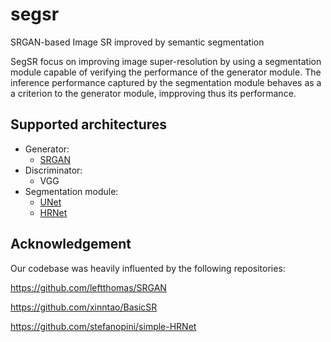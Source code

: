 # segsr
SRGAN-based Image SR improved by semantic segmentation

SegSR focus on improving image super-resolution by using a segmentation module capable of verifying the performance of the generator module.
The inference performance captured by the segmentation module behaves as a a criterion to the generator module, impproving thus its performance.

## Supported architectures
- Generator:
    - [SRGAN](https://arxiv.org/abs/1609.04802)
- Discriminator:
    - VGG
- Segmentation module:
    - [UNet](https://arxiv.org/pdf/1505.04597.pdf)
    - [HRNet](https://arxiv.org/abs/1908.07919)



## Acknowledgement

Our codebase was heavily influented by the following repositories:

https://github.com/leftthomas/SRGAN

https://github.com/xinntao/BasicSR

https://github.com/stefanopini/simple-HRNet